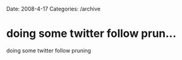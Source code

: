 Date: 2008-4-17
Categories: /archive

# doing some twitter follow prun...

doing some twitter follow pruning
